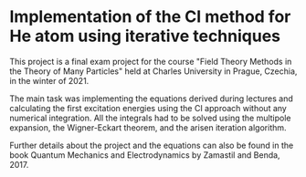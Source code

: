 # Implementation of the CI method for He atom using iterative techniques
This project is a final exam project for the course "Field Theory Methods in the Theory of Many Particles" held at Charles University in Prague, Czechia, in the winter of 2021.

The main task was implementing the equations derived during lectures and calculating the first excitation energies using the CI approach without any numerical integration. All the integrals had to be solved using the multipole expansion, the Wigner-Eckart theorem, and the arisen iteration algorithm.

Further details about the project and the equations can also be found in the book Quantum Mechanics and Electrodynamics by Zamastil and Benda, 2017. 
